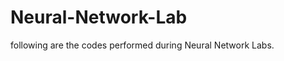 Neural-Network-Lab
==================
following are the codes performed during Neural Network Labs. 
